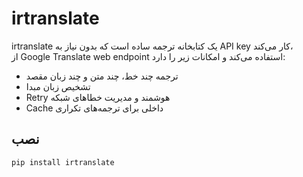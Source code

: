 # irtranslate

irtranslate یک کتابخانه ترجمه ساده است که بدون نیاز به API key کار می‌کند،  
از Google Translate web endpoint استفاده می‌کند و امکانات زیر را دارد:

- ترجمه چند خط، چند متن و چند زبان مقصد
- تشخیص زبان مبدا
- Retry هوشمند و مدیریت خطاهای شبکه
- Cache داخلی برای ترجمه‌های تکراری

## نصب

```bash
pip install irtranslate
